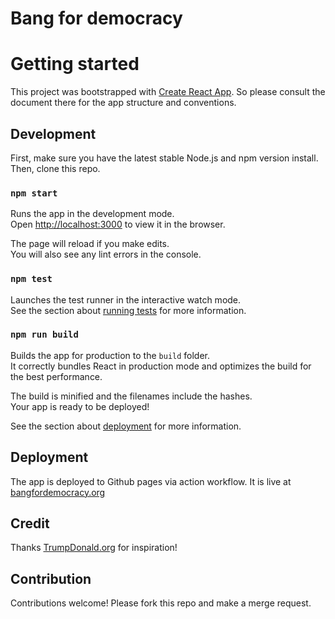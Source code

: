 # Bang for democracy

# Getting started
This project was bootstrapped with [Create React App](https://github.com/facebook/create-react-app). So please consult
the document there for the app structure and conventions.

## Development
First, make sure you have the latest stable Node.js and npm version
install. Then, clone this repo.

### `npm start`

Runs the app in the development mode.\
Open [http://localhost:3000](http://localhost:3000) to view it in the browser.

The page will reload if you make edits.\
You will also see any lint errors in the console.

### `npm test`

Launches the test runner in the interactive watch mode.\
See the section about [running tests](https://facebook.github.io/create-react-app/docs/running-tests) for more information.

### `npm run build`

Builds the app for production to the `build` folder.\
It correctly bundles React in production mode and optimizes the build for the best performance.

The build is minified and the filenames include the hashes.\
Your app is ready to be deployed!

See the section about [deployment](https://facebook.github.io/create-react-app/docs/deployment) for more information.

## Deployment

The app is deployed to Github pages via action workflow. It is live at [bangfordemocracy.org](https://bangfordemocracy.org)

## Credit

Thanks [TrumpDonald.org](https://trumpdonald.org) for inspiration!

## Contribution

Contributions welcome! Please fork this repo and make a merge request.
